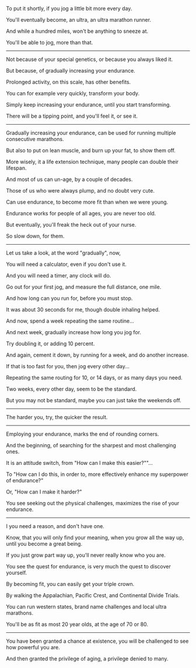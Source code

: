 To put it shortly,
if you jog a little bit more every day.

You'll eventually become,
an ultra, an ultra marathon runner.

And while a hundred miles,
won't be anything to sneeze at.

You'll be able to jog,
more than that.

---

Not because of your special genetics,
or because you always liked it.

But because,
of gradually increasing your endurance.

Prolonged activity,
on this scale, has other benefits.

You can for example very quickly,
transform your body.

Simply keep increasing your endurance,
until you start transforming.

There will be a tipping point,
and you'll feel it, or see it.

---

Gradually increasing your endurance,
can be used for running multiple consecutive marathons.

But also to put on lean muscle,
and burn up your fat, to show them off.

More wisely, it a life extension technique,
many people can double their lifespan.

And most of us can un-age,
by a couple of decades.

Those of us who were always plump,
and no doubt very cute.

Can use endurance,
to become more fit than when we were young.

Endurance works for people of all ages,
you are never too old.

But eventually,
you'll freak the heck out of your nurse.

So slow down,
for them.

---

Let us take a look,
at the word "gradually", now,

You will need a calculator,
even if you don't use it.

And you will need a timer,
any clock will do.

Go out for your first jog,
and measure the full distance, one mile.

And how long can you run for,
before you must stop.

It was about 30 seconds for me,
though double inhaling helped.

And now,
spend a week repeating the same routine...

And next week,
gradually increase how long you jog for.

Try doubling it,
or adding 10 percent.

And again, cement it down,
by running for a week, and do another increase.

If that is too fast for you,
then jog every other day...

Repeating the same routing for 10,
or 14 days, or as many days you need.

Two weeks, every other day,
seem to be the standard.

But you may not be standard,
maybe you can just take the weekends off.

---

The harder you, try,
the quicker the result.

---

Employing your endurance,
marks the end of rounding corners.

And the beginning,
of searching for the sharpest and most challenging ones.

It is an attitude switch,
from "How can I make this easier?""...

To "How can I do this, in order to,
more effectively enhance my superpower of endurance?"

Or,
"How can I make it harder?"

You see seeking out the physical challenges,
maximizes the rise of your endurance.

---

I you need a reason,
and don't have one.

Know, that you will only find your meaning,
when you grow all the way up, until you become a great being.

If you just grow part way up,
you'll never really know who you are.

You see the quest for endurance,
is very much the quest to discover yourself.

By becoming fit,
you can easily get your triple crown.

By walking the Appalachian, Pacific Crest,
and Continental Divide Trials.

You can run western states,
brand name challenges and local ultra marathons.

You'll be as fit as most 20 year olds,
at the age of 70 or 80.

---

You have been granted a chance at existence,
you will be challenged to see how powerful you are.

And then granted the privilege of aging,
a privilege denied to many.
